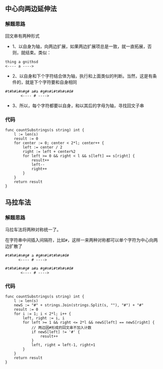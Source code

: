 ## 中心向两边延伸法
### 解题思路
回文串有两种形式
* 1、以自身为轴，向两边扩展，如果两边扩展项总是一致，就一直拓展，否则，就结束。类似：
```
thing a gnithsd
<---- a ---->
```
* 2、以自身和下个字符结合体为轴，执行和上面类似的判断。当然，这是有条件的，就是下个字符要和自身相同
```
#t#h#i#n#g# a#a #g#n#i#t#h#s#d#
       <---- # ---->
```
* 3、所以，每个字符都要以自身，和以其后的字母为轴，寻找回文子串
### 代码
```golang
func countSubstrings(s string) int {
	l := len(s)
	result := 0
	for center := 0; center < 2*l; center++ {
		left := center / 2
		right := left + center%2
		for left >= 0 && right < l && s[left] == s[right] {
			result++
			left--
			right++
		}
	}
	return result
}
```

## 马拉车法
### 解题思路
马拉车法将两种对称统一了。

在字符串中间插入间隔符，比如``#``，这样一来两种对称都可以单个字符为中心向两边扩散了

```
#t#h#i#n#g# a #g#n#i#t#h#s#d#
      <---- # ---->

#t#h#i#n#g# a#a #g#n#i#t#h#s#d#
       <---- # ---->
```
### 代码
```golang
func countSubstrings(s string) int {
	l := len(s)
	newS := "#" + strings.Join(strings.Split(s, ""), "#") + "#"
	result := 0
	for i := 1; i < 2*l; i++ {
		left, right := i, i
		for left >= 1 && right <= 2*l && newS[left] == newS[right] {
            // 两边因#形成的回文串不加入计数
			if newS[left] != '#' {
				result++
			}
			left, right = left-1, right+1
		}
	}
	return result
}
```